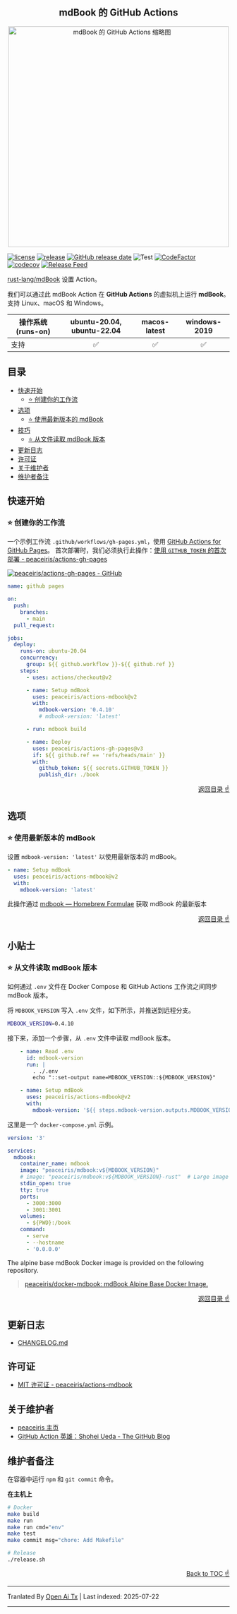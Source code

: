 ﻿<h2 align="center">
mdBook 的 GitHub Actions
</h2>

<div align="center">
  <img src="https://raw.githubusercontent.com/peaceiris/actions-mdbook/main/images/ogp.jpg" alt="mdBook 的 GitHub Actions 缩略图" width="500px">
</div>

[![license](https://img.shields.io/github/license/peaceiris/actions-mdbook.svg)](https://github.com/peaceiris/actions-mdbook/blob/main/LICENSE)
[![release](https://img.shields.io/github/release/peaceiris/actions-mdbook.svg)](https://github.com/peaceiris/actions-mdbook/releases/latest)
[![GitHub release date](https://img.shields.io/github/release-date/peaceiris/actions-mdbook.svg)](https://github.com/peaceiris/actions-mdbook/releases)
![Test](https://github.com/peaceiris/actions-mdbook/workflows/Test/badge.svg?branch=main&event=push)
[![CodeFactor](https://www.codefactor.io/repository/github/peaceiris/actions-mdbook/badge)](https://www.codefactor.io/repository/github/peaceiris/actions-mdbook)
[![codecov](https://codecov.io/gh/peaceiris/actions-mdbook/branch/main/graph/badge.svg)](https://codecov.io/gh/peaceiris/actions-mdbook)
[![Release Feed](https://img.shields.io/badge/release-feed-yellow)](https://github.com/peaceiris/actions-mdbook/releases.atom)

[rust-lang/mdBook] 设置 Action。

[rust-lang/mdBook]: https://github.com/rust-lang/mdBook

我们可以通过此 mdBook Action 在 **GitHub Actions** 的虚拟机上运行 **mdBook**。
支持 Linux、macOS 和 Windows。

| 操作系统 (runs-on) | ubuntu-20.04, ubuntu-22.04 | macos-latest | windows-2019 |
|---|:---:|:---:|:---:|
| 支持 | ✅️ | ✅️ | ✅️ |



## 目录

<!-- START doctoc generated TOC please keep comment here to allow auto update -->
<!-- DON'T EDIT THIS SECTION, INSTEAD RE-RUN doctoc TO UPDATE -->


- [快速开始](#getting-started)
  - [⭐️ 创建你的工作流](#%EF%B8%8F-create-your-workflow)
- [选项](#options)
  - [⭐️ 使用最新版本的 mdBook](#%EF%B8%8F-use-the-latest-version-of-mdbook)
- [技巧](#tips)
  - [⭐️ 从文件读取 mdBook 版本](#%EF%B8%8F-read-mdbook-version-from-file)
- [更新日志](#changelog)
- [许可证](#license)
- [关于维护者](#about-maintainer)
- [维护者备注](#maintainer-notes)

<!-- END doctoc generated TOC please keep comment here to allow auto update -->



## 快速开始

### ⭐️ 创建你的工作流

一个示例工作流 `.github/workflows/gh-pages.yml`，使用 [GitHub Actions for GitHub Pages]。
首次部署时，我们必须执行此操作：[使用 `GITHUB_TOKEN` 的首次部署 - peaceiris/actions-gh-pages](https://github.com/peaceiris/actions-gh-pages#%EF%B8%8F-first-deployment-with-github_token)

[GitHub Actions for GitHub Pages]: https://github.com/peaceiris/actions-gh-pages

[![peaceiris/actions-gh-pages - GitHub](https://gh-card.dev/repos/peaceiris/actions-gh-pages.svg?fullname)](https://github.com/peaceiris/actions-gh-pages)

```yaml
name: github pages

on:
  push:
    branches:
      - main
  pull_request:

jobs:
  deploy:
    runs-on: ubuntu-20.04
    concurrency:
      group: ${{ github.workflow }}-${{ github.ref }}
    steps:
      - uses: actions/checkout@v2

      - name: Setup mdBook
        uses: peaceiris/actions-mdbook@v2
        with:
          mdbook-version: '0.4.10'
          # mdbook-version: 'latest'

      - run: mdbook build

      - name: Deploy
        uses: peaceiris/actions-gh-pages@v3
        if: ${{ github.ref == 'refs/heads/main' }}
        with:
          github_token: ${{ secrets.GITHUB_TOKEN }}
          publish_dir: ./book
```
<div align="right">
<a href="#table-of-contents">返回目录 ☝️</a>
</div>



## 选项

### ⭐️ 使用最新版本的 mdBook

设置 `mdbook-version: 'latest'` 以使用最新版本的 mdBook。


```yaml
- name: Setup mdBook
  uses: peaceiris/actions-mdbook@v2
  with:
    mdbook-version: 'latest'
```


此操作通过 [mdbook — Homebrew Formulae](https://formulae.brew.sh/formula/mdbook) 获取 mdBook 的最新版本

<div align="right">
<a href="#table-of-contents">返回目录 ☝️</a>
</div>



## 小贴士

### ⭐️ 从文件读取 mdBook 版本

如何通过 `.env` 文件在 Docker Compose 和 GitHub Actions 工作流之间同步 mdBook 版本。

将 `MDBOOK_VERSION` 写入 `.env` 文件，如下所示，并推送到远程分支。


```sh
MDBOOK_VERSION=0.4.10
```
接下来，添加一个步骤，从 `.env` 文件中读取 mdBook 版本。


```yaml
    - name: Read .env
      id: mdbook-version
      run: |
        . ./.env
        echo "::set-output name=MDBOOK_VERSION::${MDBOOK_VERSION}"

    - name: Setup mdBook
      uses: peaceiris/actions-mdbook@v2
      with:
        mdbook-version: '${{ steps.mdbook-version.outputs.MDBOOK_VERSION }}'
```
这里是一个 `docker-compose.yml` 示例。


```yaml
version: '3'

services:
  mdbook:
    container_name: mdbook
    image: "peaceiris/mdbook:v${MDBOOK_VERSION}"
    # image: "peaceiris/mdbook:v${MDBOOK_VERSION}-rust"  # Large image including Rust compiler
    stdin_open: true
    tty: true
    ports:
      - 3000:3000
      - 3001:3001
    volumes:
      - ${PWD}:/book
    command:
      - serve
      - --hostname
      - '0.0.0.0'
```
The alpine base mdBook Docker image is provided on the following repository.

> [peaceiris/docker-mdbook: mdBook Alpine Base Docker Image.](https://github.com/peaceiris/docker-mdbook)

<div align="right">
<a href="#table-of-contents">返回目录 ☝️</a>
</div>



## 更新日志

- [CHANGELOG.md](https://raw.githubusercontent.com/peaceiris/actions-mdbook/main/CHANGELOG.md)



## 许可证

- [MIT 许可证 - peaceiris/actions-mdbook]

[MIT 许可证 - peaceiris/actions-mdbook]: https://github.com/peaceiris/actions-mdbook/blob/main/LICENSE



## 关于维护者

- [peaceiris 主页](https://peaceiris.com/)
- [GitHub Action 英雄：Shohei Ueda - The GitHub Blog](https://github.blog/2020-03-22-github-action-hero-shohei-ueda/)



## 维护者备注

在容器中运行 `npm` 和 `git commit` 命令。

**在主机上**


```sh
# Docker
make build
make run
make run cmd="env"
make test
make commit msg="chore: Add Makefile"

# Release
./release.sh
```



<div align="right">
<a href="#table-of-contents">Back to TOC ☝️</a>
</div>


---

Tranlated By [Open Ai Tx](https://github.com/OpenAiTx/OpenAiTx) | Last indexed: 2025-07-22

---
